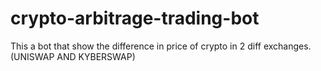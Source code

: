 # crypto-arbitrage-trading-bot
This a bot that show the difference in price of crypto in 2 diff exchanges.(UNISWAP AND KYBERSWAP)
